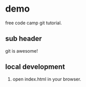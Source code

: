 # demo

free code camp git tutorial.

## sub header

git is awesome!

## local development

1. open index.html in your browser.
